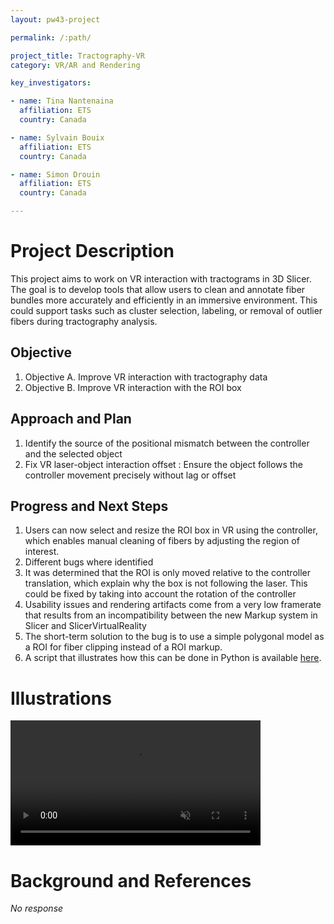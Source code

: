 ```yaml
---
layout: pw43-project

permalink: /:path/

project_title: Tractography-VR
category: VR/AR and Rendering

key_investigators:

- name: Tina Nantenaina
  affiliation: ETS
  country: Canada

- name: Sylvain Bouix
  affiliation: ETS
  country: Canada

- name: Simon Drouin
  affiliation: ETS
  country: Canada

---
```


# Project Description

<!-- Add a short paragraph describing the project. -->


This project aims to work on VR interaction with tractograms in 3D Slicer. The goal is to develop tools that allow users to clean and annotate fiber bundles more accurately and efficiently in an immersive environment. This could support tasks such as cluster selection, labeling, or removal of outlier fibers during tractography analysis.



## Objective

<!-- Describe here WHAT you would like to achieve (what you will have as end result). -->


1. Objective A. Improve VR interaction with tractography data
2. Objective B. Improve VR interaction with the ROI box




## Approach and Plan

<!-- Describe here HOW you would like to achieve the objectives stated above. -->


1. Identify the source of the positional mismatch between the controller and the selected object
2. Fix VR laser-object interaction offset : Ensure the object follows the controller movement precisely without lag or offset




## Progress and Next Steps

<!-- Update this section as you make progress, describing of what you have ACTUALLY DONE.
     If there are specific steps that you could not complete then you can describe them here, too. -->


1. Users can now select and resize the ROI box in VR using the controller, which enables manual cleaning of fibers by adjusting the region of interest.
1. Different bugs where identified
  1. It was determined that the ROI is only moved relative to the controller translation, which explain why the box is not following the laser. This could be fixed by taking into account the rotation of the controller
  2. Usability issues and rendering artifacts come from a very low framerate that results from an incompatibility between the new Markup system in Slicer and SlicerVirtualReality
1. The short-term solution to the bug is to use a simple polygonal model as a ROI for fiber clipping instead of a ROI markup.
2. A script that illustrates how this can be done in Python is available [here](https://gist.github.com/drouin-simon/e2b5ecf77d53697e2e20c1d8fd016ea3).

# Illustrations


 <video
   controls muted
   src="demo3red.mp4"
   style="max-height:640px; min-height: 200px">
 </video>





# Background and References

<!-- If you developed any software, include link to the source code repository.
     If possible, also add links to sample data, and to any relevant publications. -->


_No response_

